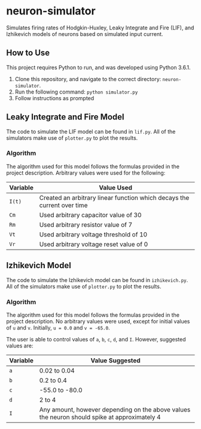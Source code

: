# neuron-simulator
Simulates firing rates of Hodgkin-Huxley, Leaky Integrate and Fire (LIF), and Izhikevich models of neurons based on simulated input current.

## How to Use
This project requires Python to run, and was developed using Python 3.6.1.
1. Clone this repository, and navigate to the correct directory: `neuron-simulator`. 
1. Run the following command: `python simulator.py`
1. Follow instructions as prompted

## Leaky Integrate and Fire Model
The code to simulate the LIF model can be found in `lif.py`. All of the simulators make use of `plotter.py` to plot the results.

### Algorithm
The algorithm used for this model follows the formulas provided in the project description. Arbitrary values were used for the following: 

| Variable | Value Used |
|----------|--------------------------------|
| `I(t)` | Created an arbitrary linear function which decays the current over time |
| `Cm` | Used arbitrary capacitor value of 30 |
| `Rm` | Used arbitrary resistor value of 7 |
| `Vt` | Used arbitrary voltage threshold of 10 |
| `Vr` | Used arbitrary voltage reset value of 0 |

## Izhikevich Model
The code to simulate the Izhikevich model can be found in `izhikevich.py`. All of the simulators make use of `plotter.py` to plot the results.

### Algorithm
The algorithm used for this model follows the formulas provided in the project description. No arbitrary values were used, except for initial values of `u` and `v`. 
Initially, `u = 0.0` and `v = -65.0`. 

The user is able to control values of `a`, `b`, `c`, `d`, and `I`.
However, suggested values are: 

| Variable | Value Suggested |
|----------|--------------------------------|
| `a` | 0.02 to 0.04 |
| `b` | 0.2 to 0.4 |
| `c` | -55.0 to -80.0 |
| `d` | 2 to 4 |
| `I` | Any amount, however depending on the above values the neuron should spike at approximately 4 |
